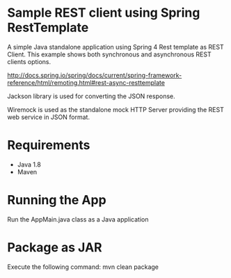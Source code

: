 Sample REST client using Spring RestTemplate
================================================
A simple Java standalone application using Spring 4 Rest template as REST Client.
This example shows both synchronous and asynchronous REST clients options.

http://docs.spring.io/spring/docs/current/spring-framework-reference/html/remoting.html#rest-async-resttemplate

Jackson library is used for converting the JSON response.

Wiremock is used as the standalone mock HTTP Server providing the REST web service in JSON format.

Requirements
============
* Java 1.8
* Maven

Running the App 
===============
Run the AppMain.java class as a Java application

Package as JAR
==============
Execute the following command:
mvn clean package